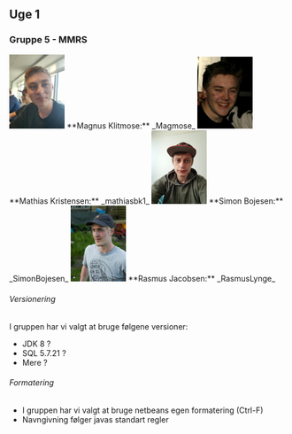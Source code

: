 ## Uge 1

### Gruppe 5 - MMRS  
<img src="Magnus.png" width="100"/>  
**Magnus Klitmose:** _Magmose_  
  
<img src="Mathias.png" width="100"/>  
**Mathias Kristensen:** _mathiasbk1_
  
<img src="Simon.png" width="100"/>  
**Simon Bojesen:** _SimonBojesen_  
  
<img src="Rasmus.png" width="100"/>  
**Rasmus Jacobsen:** _RasmusLynge_  
  
  
###### Versionering
I gruppen har vi valgt at bruge følgene versioner:
- JDK 8 ?
- SQL 5.7.21 ?
- Mere ?
  
  
###### Formatering
- I gruppen har vi valgt at bruge netbeans egen formatering (Ctrl-F)
- Navngivning følger javas standart regler
